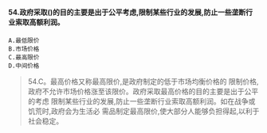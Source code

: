 #### 54.政府采取()的目的主要是出于公平考虑,限制某些行业的发展,防止一些垄断行业索取高额利润。
    A.最低限价
    B.市场价格
    C.最高限价
    D.中间价格
>   54.C。最高价格又称最高限价,是政府制定的低于市场均衡价格的
    限制价格,政府不允许市场价格涨至该限价。政府采取最高价格的目的主要是出于公平的考虑
    限制某些行业的发展,防止一些垄断行业索取高额利润。如在战争或饥荒时,政府会为生活必
    需品制定最高限价,使大部分人能够负担得起,以利于社会稳定。